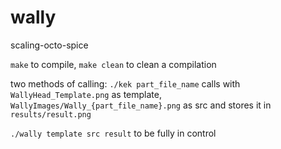 wally
=====

scaling-octo-spice

```make``` to compile, ```make clean``` to clean a compilation

two methods of calling:
```./kek part_file_name``` calls with ```WallyHead_Template.png``` as template, ```WallyImages/Wally_{part_file_name}.png``` as src and stores it in ```results/result.png```

```./wally template src result``` to be fully in control
